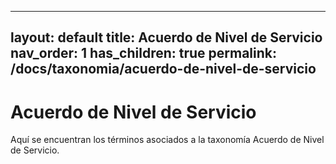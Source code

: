 
---
layout: default
title: Acuerdo de Nivel de Servicio
nav_order: 1
has_children: true
permalink: /docs/taxonomia/acuerdo-de-nivel-de-servicio
---

# Acuerdo de Nivel de Servicio

Aquí se encuentran los términos asociados a la taxonomía Acuerdo de Nivel de Servicio.
